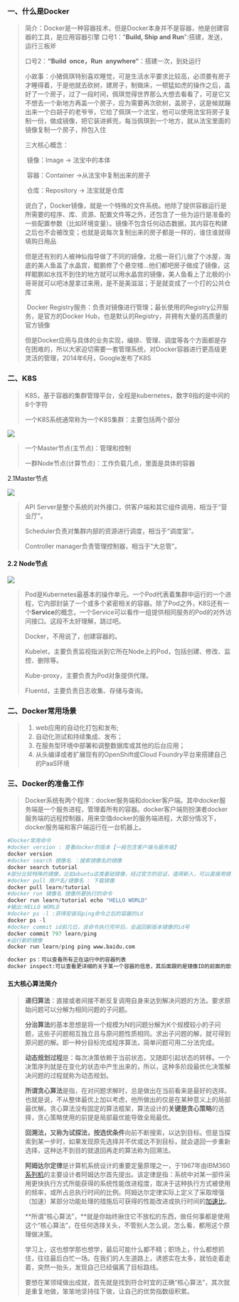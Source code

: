 ### 一、什么是Docker

> 简介：Docker是一种容器技术，但是Docker本身并不是容器，他是创建容器的工具，是应用容器引擎
> 	口号1："**Build, Ship and Run**":搭建，发送，运行三板斧
>
> ​	口号2：**“Build once，Run anywhere“**：搭建一次，到处运行
>
> ​	小故事：小猪佩琪特别喜欢睡觉，可是生活水平要求比较高，必须要有房子才睡得着，于是他就去砍树，建房子，制做床，一顿猛如虎的操作之后，盖好了一个房子，过了一段时间，佩琪觉得世界那么大想去看看了，可是它又不想去一个新地方再盖一个房子，应为需要再次砍树，盖房子，这是候就蹦出来一个白胡子的老爷爷，它给了佩琪一个法宝，他可以使用法宝将房子复制一份，做成镜像，把它装进裤兜，每当佩琪到一个地方，就从法宝里面的镜像复制一个房子，拎包入住
>
>  
>
> 三大核心概念：
>
> ​	镜像：Image     -> 法宝中的本体
>
> ​	容器：Container      ->从法宝中复制出来的房子
>
> ​	仓库：Repository          -> 法宝就是仓库
>
> 说白了，Docker镜像，就是一个特殊的文件系统。他除了提供容器运行是所需要的程序、库、资源、配置文件等之外，还包含了一些为运行是准备的一些配置参数（比如环境变量）。镜像不包含任何动态数据，其内容在构建之后也不会被改变；也就是说每次复制出来的房子都是一样的，谁住谁就得填购日用品
>
> ​	但是还有别的人被神仙指导做了不同的镜像，北极一哥们儿做了个冰屋，海底的美人鱼盖了水晶宫，鲲鹏修了个悬空楼...他们都吧房子做成了镜像，这样鲲鹏如水找不到住的地方就可以用水晶宫的镜像，美人鱼看上了北极的小哥哥就可以吧冰屋拿过来用，是不是美滋滋；于是就变成了一个打的公共仓库
>
> ​	Docker Registry服务：负责对镜像进行管理；最长使用的Registry公开服务，是官方的Docker Hub，也是默认的Registry，并拥有大量的高质量的官方镜像
>
> ​	但是Docker应用与具体的业务实现，编排、管理、调度等各个方面都是存在困难的，所以大家迫切需要一套管理系统，对Docker容器进行更高级更灵活的管理，2014年6月，Google发布了K8S

### 二、K8S

> K8S，基于容器的集群管理平台，全程是kubernetes，数字8指的是中间的8个字符
>
> 一个K8S系统通常称为一个K8S集群：主要包括两个部分

![](/home/anthony/桌面/13382653-7abbf013cb556965.png)

> 一个Master节点(主节点)：管理和控制
>
> 一群Node节点(计算节点)：工作负载几点，里面是具体的容器

2.1Master节点

![](/home/anthony/桌面/13382653-c7872d6a360d9a36.png)

> API Server是整个系统的对外接口，供客户端和其它组件调用，相当于“营业厅”。
>
> Scheduler负责对集群内部的资源进行调度，相当于“调度室”。
>
> Controller manager负责管理控制器，相当于“大总管”。

#### 2.2 Node节点

![](/home/anthony/桌面/13382653-80f2268ac078fbc6.jpeg)

> Pod是Kubernetes最基本的操作单元。一个Pod代表着集群中运行的一个进程，它内部封装了一个或多个紧密相关的容器。除了Pod之外，K8S还有一个**Service**的概念，一个Service可以看作一组提供相同服务的Pod的对外访问接口。这段不太好理解，跳过吧。
>
> Docker，不用说了，创建容器的。
>
> Kubelet，主要负责监视指派到它所在Node上的Pod，包括创建、修改、监控、删除等。
>
> Kube-proxy，主要负责为Pod对象提供代理。
>
> Fluentd，主要负责日志收集、存储与查询。

### 二、Docker常用场景

> 1. web应用的自动化打包和发布;
> 2. 自动化测试和持续集成、发布；
> 3. 在服务型环境中部署和调整数据库或其他的后台应用；
> 4. 从头编译或者扩展现有的OpenShift或Cloud Foundry平台来搭建自己的PaaS环境

### 三、Docker的准备工作

> Docker系统有两个程序：docker服务端和docker客户端。其中docker服务端是一个服务进程，管理着所有的容器。docker客户端则扮演者docker服务端的远程控制器，用来空值docker的服务端进程，大部分情况下，docker服务端和客户端运行在一台机器上。

```python
#Docker常用命令
#docker version : 查看docker的版本【一般包含客户端与服务端】
docker version
#docker search 镜像名 ：搜索镜像名的镜像
docker search tutorial
#部分比较特殊的镜像，比如ubuntu这类基础镜像，经过官方的验证，值得新人，可以直接用镜像名来检索到
#docker pull 用户名/镜像名 : 下载镜像
docker pull learn/tutorial
#docker run 镜像名 镜像所要执行的命令
docker run learn/tutorial echo "HELLO WORLD"
#输出:HELLO WORLD
#docker ps -l :获得安装玩ping命令之后的容器的id
docker ps -l
#docker commit id前几位，该命令执行完毕后，会返回新版本镜像的id号
docker commit 797 learn/ping
#运行新的镜像
docker run learn/ping ping www.baidu.com

docker ps：可以查看所有正在运行中的容器列表
docker inspect:可以查看更详细的关于某一个容器的信息，其后面跟的是镜像ID的前面的部分
```

#### 五大核心算法简介

> **递归算法**：直接或者间接不断反复调用自身来达到解决问题的方法。要求原始问题可以分解为相同问题的子问题。
>
> **分治算法**的基本思想是将一个规模为N的问题分解为K个规模较小的子问题，这些子问题相互独立且与原问题性质相同。求出子问题的解，就可得到原问题的解。即一种分目标完成程序算法，简单问题可用二分法完成。 
>
> **动态规划过程**是：每次决策依赖于当前状态，又随即引起状态的转移。一个决策序列就是在变化的状态中产生出来的，所以，这种多阶段最优化决策解决问题的过程就称为动态规划。 
>
> **所谓贪心算法**是指，在对问题求解时，总是做出在当前看来是最好的选择。也就是说，不从整体最优上加以考虑，他所做出的仅是在某种意义上的局部最优解。贪心算法没有固定的算法框架，算法设计的**关键是贪心策略**的选择，贪心策略使用的前提是局部最优能导致全局最优。
>
> **回溯法，**又称为试探法，按**选优条件**向前不断搜索，以达到目标。但是当探索到某一步时，如果发现原先选择并不优或达不到目标，就会退回一步重新选择，这种达不到目的就退回再走的算法称为回溯法。 
>
> **阿姆达尔定律**是计算机系统设计的重要定量原理之一，于1967年由IBM360[系列机](https://baike.so.com/doc/485014.html)的主要设计者阿姆达尔首先提出。该定律是指：系统中对某一部件采用更快执行方式所能获得的系统性能改进程度，取决于这种执行方式被使用的频率，或所占总执行时间的比例。阿姆达尔定律实际上定义了采取增强（加速）某部分功能处理的措施后可获得的性能改进或执行时间的[加速比](https://baike.so.com/doc/6970932.html)。
>
> **所谓“核心算法”，**就是你始终揪住它不放松的东西，做任何事都是使用这个“核心算法”，在任何选择关头，不管别人怎么说，怎么看，都用这个原理做决策。
>
> 学习上，这也想学那也想学，最后可能什么都不精；职场上，什么都想抓住，往往最后白忙一场。在我们的人生道路上，诱惑实在太多，就怕走着走着，突然一抬头，发现自己已经偏离了目标路线。
>
> 要想在某领域做出成就，首先就是找到符合时宜的正确“核心算法”，其次就是重复地做，笨笨地坚持往下做，让自己的优势指数级积累。